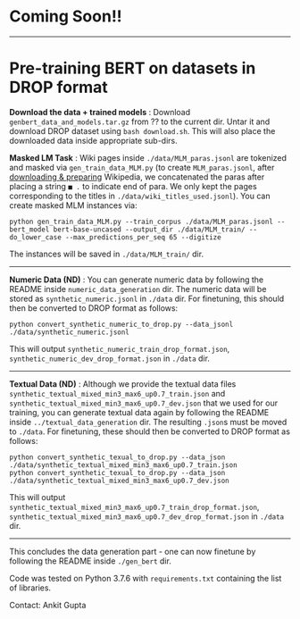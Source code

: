 # Coming Soon!!  

---
# Pre-training BERT on datasets in DROP format

**Download the data + trained models** : Download `genbert_data_and_models.tar.gz` from ?? to the current dir. Untar it and download DROP dataset using `bash download.sh`. This will also place the downloaded data inside appropriate sub-dirs.

**Masked LM Task** : Wiki pages inside `./data/MLM_paras.jsonl` are tokenized and masked via `gen_train_data_MLM.py` (to create `MLM_paras.jsonl`, after [downloading & preparing](https://hotpotqa.github.io/wiki-readme.html) Wikipedia, we concatenated the paras after placing a string `■ .` to indicate end of para. We only kept the pages corresponding to the titles in `./data/wiki_titles_used.jsonl`). You can create masked MLM instances via:
```
python gen_train_data_MLM.py --train_corpus ./data/MLM_paras.jsonl --bert_model bert-base-uncased --output_dir ./data/MLM_train/ --do_lower_case --max_predictions_per_seq 65 --digitize
```
The instances will be saved in `./data/MLM_train/` dir. 

---

**Numeric Data (ND)** :  You can generate numeric data by following the README inside `numeric_data_generation` dir. The numeric data will be stored as `synthetic_numeric.jsonl` in `./data` dir. For finetuning, this should then be converted to DROP format as follows:
```
python convert_synthetic_numeric_to_drop.py --data_jsonl ./data/synthetic_numeric.jsonl
```
This will output `synthetic_numeric_train_drop_format.json`, `synthetic_numeric_dev_drop_format.json` in `./data` dir.

---

**Textual Data (ND)** :  Although we provide the textual data files `synthetic_textual_mixed_min3_max6_up0.7_train.json` and `synthetic_textual_mixed_min3_max6_up0.7_dev.json` that we used for our training, you can generate textual data again by following the README inside `../textual_data_generation` dir. The resulting `.json`s must be moved to `./data`. For finetuning, these should then be converted to DROP format as follows:
```
python convert_synthetic_texual_to_drop.py --data_json ./data/synthetic_textual_mixed_min3_max6_up0.7_train.json
python convert_synthetic_texual_to_drop.py --data_json ./data/synthetic_textual_mixed_min3_max6_up0.7_dev.json
```
This will output `synthetic_textual_mixed_min3_max6_up0.7_train_drop_format.json`, `synthetic_textual_mixed_min3_max6_up0.7_dev_drop_format.json` in `./data` dir.

---

This concludes the data generation part - one can now finetune by following the README inside `./gen_bert` dir.  

Code was tested on Python 3.7.6 with `requirements.txt` containing the list of libraries.   

Contact: Ankit Gupta